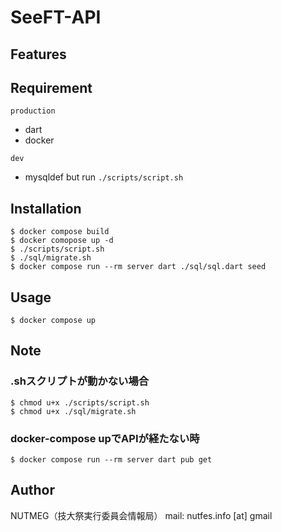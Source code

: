 # SeeFT-API

## Features

## Requirement
`production`
- dart
- docker

`dev`
- mysqldef
but run `./scripts/script.sh`


## Installation

``` fish
$ docker compose build
$ docker comopose up -d
$ ./scripts/script.sh
$ ./sql/migrate.sh
$ docker compose run --rm server dart ./sql/sql.dart seed
```

## Usage

``` fish
$ docker compose up
```

## Note
### .shスクリプトが動かない場合

```
$ chmod u+x ./scripts/script.sh
$ chmod u+x ./sql/migrate.sh
```

### docker-compose upでAPIが経たない時

```
$ docker compose run --rm server dart pub get
```

## Author
NUTMEG（技大祭実行委員会情報局）
mail: nutfes.info [at] gmail
